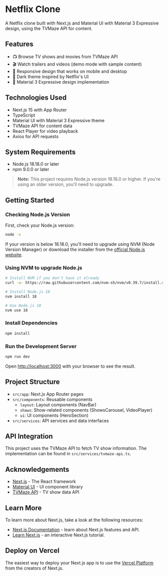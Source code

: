 # Netflix Clone

A Netflix clone built with Next.js and Material UI with Material 3 Expressive design, using the TVMaze API for content.

## Features

- 📺 Browse TV shows and movies from TVMaze API
- 🎬 Watch trailers and videos (demo mode with sample content)
- 📱 Responsive design that works on mobile and desktop
- 🌙 Dark theme inspired by Netflix's UI
- 🎨 Material 3 Expressive design implementation

## Technologies Used

- Next.js 15 with App Router
- TypeScript
- Material UI with Material 3 Expressive theme
- TVMaze API for content data
- React Player for video playback
- Axios for API requests

## System Requirements

- Node.js 18.18.0 or later
- npm 9.0.0 or later

> **Note:** This project requires Node.js version 18.18.0 or higher. If you're using an older version, you'll need to upgrade.

## Getting Started

### Checking Node.js Version

First, check your Node.js version:

```bash
node -v
```

If your version is below 18.18.0, you'll need to upgrade using NVM (Node Version Manager) or download the installer from the [official Node.js website](https://nodejs.org).

### Using NVM to upgrade Node.js

```bash
# Install NVM if you don't have it already
curl -o- https://raw.githubusercontent.com/nvm-sh/nvm/v0.39.7/install.sh | bash

# Install Node.js 18
nvm install 18

# Use Node.js 18
nvm use 18
```

### Install Dependencies

```bash
npm install
```

### Run the Development Server

```bash
npm run dev
```

Open [http://localhost:3000](http://localhost:3000) with your browser to see the result.

## Project Structure

- `src/app`: Next.js App Router pages
- `src/components`: Reusable components
  - `layout`: Layout components (NavBar)
  - `shows`: Show-related components (ShowsCarousel, VideoPlayer)
  - `ui`: UI components (HeroSection)
- `src/services`: API services and data interfaces

## API Integration

This project uses the TVMaze API to fetch TV show information. The implementation can be found in `src/services/tvmaze-api.ts`.

## Acknowledgements

- [Next.js](https://nextjs.org) - The React framework
- [Material UI](https://mui.com) - UI component library
- [TVMaze API](https://www.tvmaze.com/api) - TV show data API

## Learn More

To learn more about Next.js, take a look at the following resources:

- [Next.js Documentation](https://nextjs.org/docs) - learn about Next.js features and API.
- [Learn Next.js](https://nextjs.org/learn) - an interactive Next.js tutorial.

## Deploy on Vercel

The easiest way to deploy your Next.js app is to use the [Vercel Platform](https://vercel.com/new) from the creators of Next.js.

